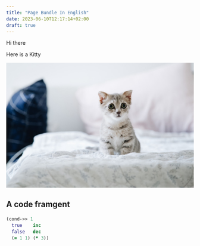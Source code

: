 ```yaml
---
title: "Page Bundle In English"
date: 2023-06-10T12:17:14+02:00
draft: true
---
```


Hi there

Here is a Kitty

![kitty](./images/kitty.jpg)

## A code framgent

```clojure
(cond->> 1
  true    inc
  false   dec
  (= 1 1) (* 3))
```